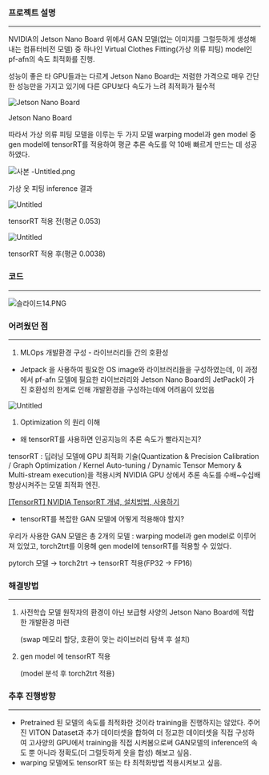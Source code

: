 ### 프로젝트 설명

---

NVIDIA의 Jetson Nano Board 위에서 GAN 모델(없는 이미지를 그럴듯하게 생성해내는 컴퓨터비전 모델) 중 하나인 Virtual Clothes Fitting(가상 의류 피팅) model인 pf-afn의 속도 최적화를 진행. 

성능이 좋은 타 GPU들과는 다르게 Jetson Nano Board는 저렴한 가격으로 매우 간단한 성능만을 가지고 있기에 다른 GPU보다 속도가 느려 최적화가 필수적

![Jetson Nano Board](https://s3-us-west-2.amazonaws.com/secure.notion-static.com/d59c872c-871a-4ebd-a5e2-71cfd74e4bb8/Untitled.png)

Jetson Nano Board

따라서 가상 의류 피팅 모델을 이루는 두 가지 모델 warping model과 gen model 중 gen model에 tensorRT를 적용하여 평균 추론 속도를 약 10배 빠르게 만드는 데 성공하였다.

![사본 -Untitled.png](https://s3-us-west-2.amazonaws.com/secure.notion-static.com/5e7dd111-f7c7-405b-a8c9-80bc33cbb4d8/사본_-Untitled.png)

가상 옷 피팅 inference 결과

![Untitled](https://s3-us-west-2.amazonaws.com/secure.notion-static.com/0477af9b-692d-4452-8173-8f1f7312c815/Untitled.png)

tensorRT 적용 전(평균 0.053)

![Untitled](https://s3-us-west-2.amazonaws.com/secure.notion-static.com/40da2b9e-4aee-4e9b-96bb-b47f04c93774/Untitled.png)

tensorRT 적용 후(평균 0.0038)

### 코드

---

![슬라이드14.PNG](https://s3-us-west-2.amazonaws.com/secure.notion-static.com/54fbf5fe-4c84-4c65-831c-6ba02d006136/슬라이드14.png)

### 어려웠던 점

---

1. MLOps 개발환경 구성 - 라이브러리들 간의 호환성
- Jetpack 을 사용하여 필요한 OS image와 라이브러리들을 구성하였는데, 이 과정에서 pf-afn 모델에 필요한 라이브러리와 Jetson Nano Board의 JetPack이 가진 호환성의 한계로 인해 개발환경을 구성하는데에 어려움이 있었음

![Untitled](https://s3-us-west-2.amazonaws.com/secure.notion-static.com/33a38ecd-c586-4c09-9d39-a52eec4927f5/Untitled.png)

1. Optimization 의 원리 이해 
- 왜 tensorRT를 사용하면 인공지능의 추론 속도가 빨라지는지?

tensorRT : 딥러닝 모델에 GPU 최적화 기술(Quantization & Precision Calibration / Graph Optimization / Kernel Auto-tuning / Dynamic Tensor Memory & Multi-stream execution)을 적용시켜  NVIDIA GPU 상에서 추론 속도를 수배~수십배 향상시켜주는 모델 최적화 엔진. 

[[TensorRT] NVIDIA TensorRT 개념, 설치방법, 사용하기](https://eehoeskrap.tistory.com/414)

- tensorRT를 복잡한 GAN 모델에 어떻게 적용해야 할지?

우리가 사용한 GAN 모델은 총 2개의 모델 : warping model과 gen model로 이루어져 있었고, torch2trt를 이용해 gen model에 tensorRT를 적용할 수 있었다.

pytorch 모델 → torch2trt → tensorRT 적용(FP32 → FP16)

### 해결방법

---

1. 사전학습 모델 원작자의 환경이 아닌 보급형 사양의 Jetson Nano Board에 적합한 개발환경 마련
    
    (swap 메모리 할당, 호환이 맞는 라이브러리 탐색 후 설치)
    
2. gen model 에 tensorRT 적용
    
    (model 분석 후 torch2trt 적용)
    

### 추후 진행방향

---

- Pretrained 된 모델의 속도를 최적화한 것이라 training을 진행하지는 않았다. 주어진 VITON Dataset과 추가 데이터셋을 합하여 더 정교한 데이터셋을 직접 구성하여 고사양의 GPU에서 training을 직접 시켜봄으로써 GAN모델의 inference의 속도 뿐 아니라 정확도(더 그럴듯하게 옷을 합성) 해보고 싶음.
- warping 모델에도 tensorRT 또는 타 최적화방법 적용시켜보고 싶음.
